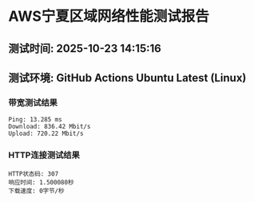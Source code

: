 # AWS宁夏区域网络性能测试报告
## 测试时间: 2025-10-23 14:15:16
## 测试环境: GitHub Actions Ubuntu Latest (Linux)

### 带宽测试结果
```
Ping: 13.285 ms
Download: 836.42 Mbit/s
Upload: 720.22 Mbit/s
```

### HTTP连接测试结果
```
HTTP状态码: 307
响应时间: 1.500080秒
下载速度: 0字节/秒
```

